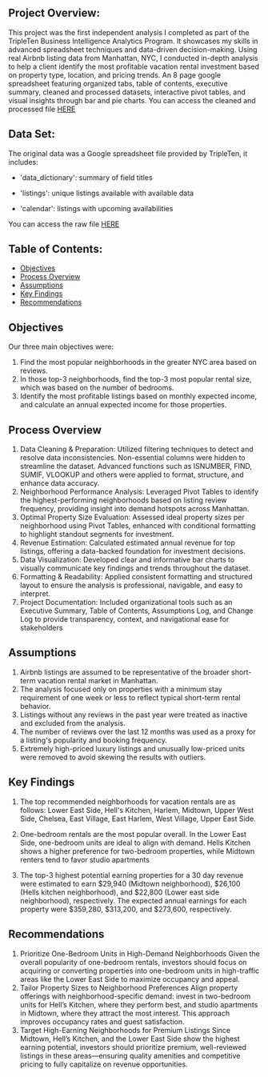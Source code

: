 ## Project Overview: 

This project was the first independent analysis I completed as part of the TripleTen Business Intelligence Analytics Program. It showcases my skills in advanced spreadsheet techniques and data-driven decision-making. Using real Airbnb listing data from Manhattan, NYC, I conducted in-depth analysis to help a client identify the most profitable vacation rental investment based on property type, location, and pricing trends. An 8 page google spreadsheet  featuring organized tabs, table of contents, executive summary, cleaned and processed datasets, interactive pivot tables, and visual insights through bar and pie charts. You can access the cleaned and processed file [HERE](https://docs.google.com/spreadsheets/d/1zwB2ZrLlgm9qiAZPNZt3fdkrLzI40f7p-ygiL3GLIvw/edit?usp=sharing)


## Data Set:

The original data was a Google spreadsheet file provided by TripleTen, it includes: 

-	'data_dictionary': summary of field titles 

-	'listings': unique listings available with available data

-	'calendar': listings with upcoming availabilities

  You can access the raw file [HERE](https://docs.google.com/spreadsheets/d/1FqcWY7wj30FHoBRBgUvgZMUSxJtQ5u4OiDVtZmZed0Q/edit?usp=sharing)
  


## Table of Contents:
- [Objectives](#objectives)
- [Process Overview](#process-overview)
- [Assumptions](#assumptions)
- [Key Findings](#key-findings)
- [Recommendations](#recommendations)





## Objectives
Our three main objectives were:
1.	Find the most popular neighborhoods in the greater NYC area based on reviews.
2.	In those top-3 neighborhoods, find the top-3 most popular rental size, which was based on the number of bedrooms.
3.	Identify the most profitable listings based on monthly expected income, and calculate an annual expected income for those properties.

## Process Overview
1.	Data Cleaning & Preparation:
Utilized filtering techniques to detect and resolve data inconsistencies. Non-essential columns were hidden to streamline the dataset. Advanced functions such as ISNUMBER, FIND, SUMIF, VLOOKUP and others were applied to format, structure, and enhance data accuracy.
2.	Neighborhood Performance Analysis:
Leveraged Pivot Tables to identify the highest-performing neighborhoods based on listing review frequency, providing insight into demand hotspots across Manhattan.
3.	Optimal Property Size Evaluation:
Assessed ideal property sizes per neighborhood using Pivot Tables, enhanced with conditional formatting to highlight standout segments for investment.
4.	Revenue Estimation:
Calculated estimated annual revenue for top listings, offering a data-backed foundation for investment decisions.
5.	Data Visualization:
Developed clear and informative bar charts to visually communicate key findings and trends throughout the dataset.
6.	Formatting & Readability:
Applied consistent formatting and structured layout to ensure the analysis is professional, navigable, and easy to interpret.
7.	Project Documentation:
Included organizational tools such as an Executive Summary, Table of Contents, Assumptions Log, and Change Log to provide transparency, context, and navigational ease for stakeholders


## Assumptions
1) Airbnb listings are assumed to be representative of the broader short-term vacation rental market in Manhattan.
2) The analysis focused only on properties with a minimum stay requirement of one week or less to reflect typical short-term rental behavior.
3) Listings without any reviews in the past year were treated as inactive and excluded from the analysis.
4) The number of reviews over the last 12 months was used as a proxy for a listing's popularity and booking frequency.
5) Extremely high-priced luxury listings and unusually low-priced units were removed to avoid skewing the results with outliers.

## Key Findings
1.	The top recommended neighborhoods for vacation rentals are as follows: Lower East Side, Hell's Kitchen, Harlem, Midtown, Upper West Side, Chelsea, East Village, East Harlem, West Village, Upper East Side.

2.	One-bedroom rentals are the most popular overall. In the Lower East Side, one-bedroom units are ideal to align with demand. Hells Kitchen shows a higher preference for two-bedroom properties, while Midtown renters tend to favor studio apartments

3.	The top-3 highest potential earning properties for a 30 day revenue were estimated to earn $29,940 (Midtown neighborhood), $26,100 (Hells kitchen neighborhood), and $22,800 (Lower east side neighborhood), respectively. The expected annual earnings for each property were $359,280, $313,200, and $273,600, respectively.

## Recommendations

1. Prioritize One-Bedroom Units in High-Demand Neighborhoods
Given the overall popularity of one-bedroom rentals, investors should focus on acquiring or converting properties into one-bedroom units in high-traffic areas like the Lower East Side to maximize occupancy and appeal.
2. Tailor Property Sizes to Neighborhood Preferences
Align property offerings with neighborhood-specific demand: invest in two-bedroom units for Hell’s Kitchen, where they perform best, and studio apartments in Midtown, where they attract the most interest. This approach improves occupancy rates and guest satisfaction.
3. Target High-Earning Neighborhoods for Premium Listings
Since Midtown, Hell’s Kitchen, and the Lower East Side show the highest earning potential, investors should prioritize premium, well-reviewed listings in these areas—ensuring quality amenities and competitive pricing to fully capitalize on revenue opportunities.

